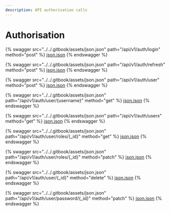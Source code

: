 ```yaml
---
description: API authorisation calls
---
```


# Authorisation

{% swagger src="../../.gitbook/assets/json.json" path="/api/v1/auth/login" method="post" %}
[json.json](../../.gitbook/assets/json.json)
{% endswagger %}

{% swagger src="../../.gitbook/assets/json.json" path="/api/v1/auth/refresh" method="post" %}
[json.json](../../.gitbook/assets/json.json)
{% endswagger %}

{% swagger src="../../.gitbook/assets/json.json" path="/api/v1/auth/user" method="post" %}
[json.json](../../.gitbook/assets/json.json)
{% endswagger %}

{% swagger src="../../.gitbook/assets/json.json" path="/api/v1/auth/user/{username}" method="get" %}
[json.json](../../.gitbook/assets/json.json)
{% endswagger %}

{% swagger src="../../.gitbook/assets/json.json" path="/api/v1/auth/users" method="get" %}
[json.json](../../.gitbook/assets/json.json)
{% endswagger %}

{% swagger src="../../.gitbook/assets/json.json" path="/api/v1/auth/user/roles/{_id}" method="get" %}
[json.json](../../.gitbook/assets/json.json)
{% endswagger %}

{% swagger src="../../.gitbook/assets/json.json" path="/api/v1/auth/user/roles/{_id}" method="patch" %}
[json.json](../../.gitbook/assets/json.json)
{% endswagger %}

{% swagger src="../../.gitbook/assets/json.json" path="/api/v1/auth/user/{_id}" method="delete" %}
[json.json](../../.gitbook/assets/json.json)
{% endswagger %}

{% swagger src="../../.gitbook/assets/json.json" path="/api/v1/auth/user/password/{_id}" method="patch" %}
[json.json](../../.gitbook/assets/json.json)
{% endswagger %}
